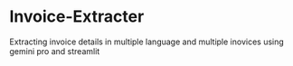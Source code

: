 # Invoice-Extracter
Extracting invoice details in multiple language and multiple inovices using gemini pro and streamlit
